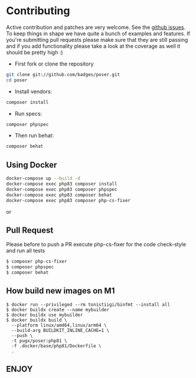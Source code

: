 # Contributing

Active contribution and patches are very welcome.
See the [github issues](https://github.com/badges/poser/issues?state=open).
To keep things in shape we have quite a bunch of examples and features. If you're submitting pull requests please
make sure that they are still passing and if you add functionality please
take a look at the coverage as well it should be pretty high :)

- First fork or clone the repository

```bash
git clone git://github.com/badges/poser.git
cd poser
```

- Install vendors:

```bash
composer install
```

- Run specs:

```bash
composer phpspec
```

- Then run behat:

```bash
composer behat
```


## Using Docker

```bash
docker-compose up --build -d
docker-compose exec php83 composer install
docker-compose exec php83 composer phpspec
docker-compose exec php83 composer behat
docker-compose exec php83 composer php-cs-fixer
```

or


## Pull Request

Please before to push a PR execute php-cs-fixer for the code check-style and run all tests

```bash
$ composer php-cs-fixer
$ composer phpspec
$ composer behat
```

## How build new images on M1
```shell
$ docker run --privileged --rm tonistiigi/binfmt --install all
$ docker buildx create --name mybuilder
$ docker buildx use mybuilder
$ docker buildx build \
  --platform linux/amd64,linux/arm64 \
  --build-arg BUILDKIT_INLINE_CACHE=1 \
  --push \
  -t pugx/poser:php81 \
  -f .docker/base/php81/Dockerfile \
  .
```

## ENJOY
